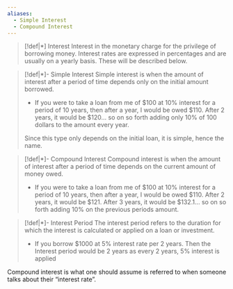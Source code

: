 ```yaml
---
aliases:
  - Simple Interest
  - Compound Interest
---
```


>[!def|*] Interest
>Interest in the monetary charge for the privilege of borrowing money. Interest rates are expressed in percentages and are usually on a yearly basis. These will be described below.

>[!def|*]- Simple Interest
>Simple interest is when the amount of interest after a period of time depends only on the initial amount borrowed.
> - If you were to take a loan from me of $\$100$ at $10\%$ interest for a period of $10$ years, then after a year, I would be owed $\$110$. After $2$ years, it would be $\$120$… so on so forth adding only $10\%$ of $100$ dollars to the amount every year. 
> 
> Since this type only depends on the initial loan, it is simple, hence the name.

>[!def|*]- Compound Interest
>Compound interest is when the amount of interest after a period of time depends on the current amount of money owed.
> - If you were to take a loan from me of $\$100$ at $10\%$ interest for a period of $10$ years, then after a year, I would be owed $\$110$. After $2$ years, it would be $\$121$. After $3$ years, it would be $\$132.1$… so on so forth adding $10\%$ on the previous periods amount.

>[!def|*]- Interest Period
>The interest period refers to the duration for which the interest is calculated or applied on a loan or investment.
>- If you borrow $\$1000$ at $5\%$ interest rate per $2$ years. Then the Interest period would be $2$ years as every $2$ years, $5\%$ interest is applied

Compound interest is what one should assume is referred to when someone talks about their “interest rate”.
